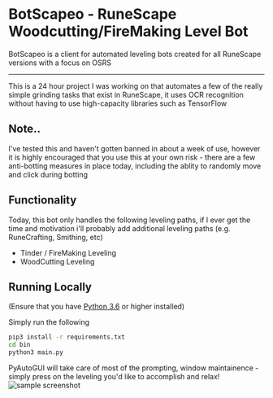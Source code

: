 # BotScapeo - RuneScape Woodcutting/FireMaking Level Bot

BotScapeo is a client for automated leveling bots created for all RuneScape versions with a focus on OSRS

---

This is a 24 hour project I was working on that automates a few of the really simple grinding tasks that exist in RuneScape, it uses OCR recognition without having to use high-capacity libraries such as TensorFlow

## Note..
I've tested this and haven't gotten banned in about a week of use, however it is highly encouraged that you use this at your own risk - there are a few anti-botting measures in place today, including the ablity to randomly move and click during botting

## Functionality

Today, this bot only handles the following leveling paths, if I ever get the time and motivation i'll probably add additional leveling paths (e.g. RuneCrafting, Smithing, etc)

- Tinder / FireMaking Leveling
- WoodCutting Leveling

## Running Locally

(Ensure that you have [Python 3.6](https://www.python.org/ftp/python/3.9.6/python-3.9.6-amd64.exe) or higher installed)

Simply run the following

```bash
pip3 install -r requirements.txt
cd bin
python3 main.py
```

PyAutoGUI will take care of most of the prompting, window maintainence - simply press on the leveling you'd like to accomplish and relax!
![sample screenshot](https://github.com/Forcebyte/scapio/raw/src/img1.png)
